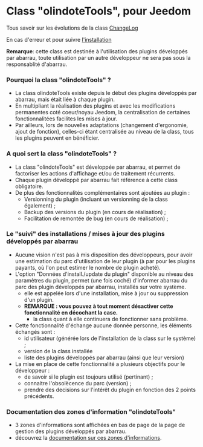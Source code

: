 # Class "olindoteTools", pour Jeedom

Tous savoir sur les évolutions de la class [ChangeLog](https://abarrau.github.io/jeedom-plugins-doc/class-olindoteTools/changelog)

En cas d'erreur et pour suivre [l'installation](https://abarrau.github.io/jeedom-plugins-doc/class-olindoteTools/install)

__Remarque__: cette class est destinée à l'utilisation des plugins développés par abarrau, toute utilisation par un autre développeur ne sera pas sous la responsablité d'abarrau.

### Pourquoi la class "olindoteTools" ?
- La class olindoteTools existe depuis le début des plugins développés par abarrau, mais était liée à chaque plugin.   
- En multipliant la réalisation des plugins et avec les modifications permanentes coté coeur/noyau Jeedom, la centralisation de certaines fonctionnalitées facilites les mises à jour. 
- Par ailleurs, lors de nouvelles adaptations (changement d'ergonomie, ajout de fonction), celles-ci étant centralisée au niveau de la class, tous les plugins peuvent en bénéficier. 

### A quoi sert la class "olindoteTools" ?
- La class "olindoteTools" est développée par abarrau, et permet de factoriser les actions d'affichage et/ou de traitement récurrents. 
- Chaque plugin développé par abarrau fait référence à cette class obligatoire.
- De plus des fonctionnalités complémentaires sont ajoutées au plugin : 
	- Versionning du plugin (incluant un versionning de la class également) ; 
	- Backup des versions du plugin (en cours de réalisation) ; 
	- Facilitation de remontée de bug (en cours de réalisation) ; 

### Le "suivi" des installations / mises à jour des plugins développés par abarrau 
- Aucune vision n'est pas à mis disposition des développeurs, pour avoir une estimation du parc d'utilisation de leur plugin (à par pour les plugins payants, où l'on peut estimer le nombre de plugin acheté). 
- L'option "Données d'install./update du plugin" disponible au niveau des paramètres du plugin, permet (une fois coché) d'informer abarrau du parc des plugin développés par abarrau, installés sur votre système. 
	- elle est appelée lors d'une installation, mise à jour ou suppression d'un plugin. 
	- **REMARQUE : vous pouvez à tout moment désactiver cette fonctionnalité en décochant la case.**
		- la class quant à elle continuera de fonctionner sans problème. 
- Cette fonctionnalité d'échange aucune donnée personne, les éléments échangés sont : 
	- id utilisateur (générée lors de l'installation de la class sur le système) ; 
	- version de la class installée
	- liste des plugins développés par abarrau (ainsi que leur version)
- La mise en place de cette fonctionnalité a plusieurs objectifs pour le développeur :
	- de savoir si le plugin est toujours utilisé (pertinant) ; 
	- connaitre l'obsolècence du parc (version) ; 
	- prendre des decisions sur l'intérêt du plugin en fonction des 2 points précédents. 

### Documentation des zones d'information "olindoteTools"
- 3 zones d'informations sont affichées en bas de page de la page de gestion des plugins développés par abarrau.
- découvrez la [documentation sur ces zones d'informations](https://abarrau.github.io/jeedom-plugins-doc/class-olindoteTools/zonesinfo). 
